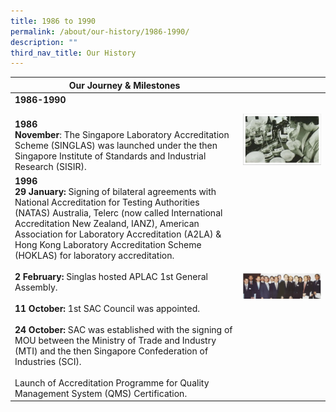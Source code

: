 ```yaml
---
title: 1986 to 1990
permalink: /about/our-history/1986-1990/
description: ""
third_nav_title: Our History
---
```

<table>
<thead>
  <tr>
    <th>Our Journey &amp; Milestones</th>
    <th></th>
  </tr>
</thead>
<tbody>
  <tr>
    <td><b>1986-1990</b></td>
    <td></td>
  </tr>
  <tr>
		<td><br><b>1986</b><br><b>November</b>: The Singapore Laboratory Accreditation Scheme (SINGLAS) was launched under the then Singapore Institute of Standards and Industrial Research (SISIR).</td>
    <td><img style="width:500px" alt="1986" src="/images/about/milestone/sac-milestone-1986-11.jpg"></td>
  </tr>
  <tr>
    <td><b>1996</b><br><b>29 January:</b> Signing of bilateral agreements with National Accreditation for Testing Authorities (NATAS) Australia, Telerc (now called International Accreditation New Zealand, IANZ), American Association for Laboratory Accreditation (A2LA) &amp; Hong Kong Laboratory Accreditation Scheme (HOKLAS) for laboratory accreditation.<br><br><b>2 February:</b> Singlas hosted APLAC 1st General Assembly.<br><br><b>11 October:</b> 1st SAC Council was appointed.<br><br><b>24 October:</b> SAC was established with the signing of MOU between the Ministry of Trade and Industry (MTI) and the then Singapore Confederation of Industries (SCI).<br><br>Launch of Accreditation Programme for Quality Management System (QMS) Certification.</td>
    <td><img style="width:1000px" alt="1996" src="/images/about/milestone/sac-milestone-1996-10-11.jpg"></td>
  </tr>
</tbody>
</table>